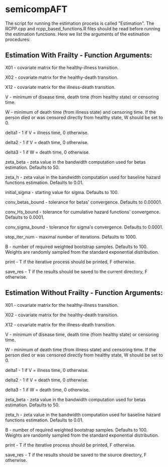# semicompAFT
The script for running the estimation process is called "Estimation". The RCPP.cpp and rcpp_based_functions.R files should be read before running the estimation functions.
Here we list the arguments of the estimation procedures:

## Estimation With Frailty - Function Arguments:
X01 - covariate matrix for the healthy-illness transition.

X02 - covariate matrix for the healthy-death transition.

X12 - covariate matrix for the illness-death transition.

V - minimum of disease time, death time (from healthy state) or censoring time.

W - minimum of death time (from illness state) and censoring time. If the person died or was censored directly from healthy state, W should be set to 0.

delta1 - 1 if V = illness time, 0 otherwise.

delta2 - 1 if V = death time, 0 otherwise.

delta3 - 1 if W = death time, 0 otherwise.

zeta_beta - zeta value in the bandwidth computation used for betas estimation. Defaults to 50.

zeta_h - zeta value in the bandwidth computation used for baseline hazard functions estimation. Defaults to 0.01.

initial_sigma - starting value for sigma. Defaults to 100.

conv_betas_bound - tolerance for betas' convergence. Defaults to 0.00001.

conv_Hs_bound - tolerance for cumulative hazard functions' convergence. Defaults to 0.0001.

conv_sigma_bound - tolerance for sigma's convergence. Defaults to 0.0001.

stop_iter_num - maximal number of iterations. Defaults to 1000.

B - number of required weighted bootstrap samples. Defaults to 100. Weights are randomly sampled from the standard exponential distribution.

print - T if the iterative process should be printed, F  otherwise.

save_res - T if the results should be saved to the current directory, F otherwise.

## Estimation Without Frailty - Function Arguments:
X01 - covariate matrix for the healthy-illness transition.

X02 - covariate matrix for the healthy-death transition.

X12 - covariate matrix for the illness-death transition.

V - minimum of disease time, death time (from healthy state) or censoring time.

W - minimum of death time (from illness state) and censoring time. If the person died or was censored directly from healthy state, W should be set to 0.

delta1 - 1 if V = illness time, 0 otherwise.

delta2 - 1 if V = death time, 0 otherwise.

delta3 - 1 if W = death time, 0 otherwise.

zeta_beta - zeta value in the bandwidth computation used for betas estimation. Defaults to 50.

zeta_h - zeta value in the bandwidth computation used for baseline hazard functions estimation. Defaults to 0.01.

B - number of required weighted bootstrap samples. Defaults to 100. Weights are randomly sampled from the standard exponential distribution.

print - T if the iterative process should be printed, F  otherwise.

save_res - T if the results should be saved to the source directory, F otherwise.
